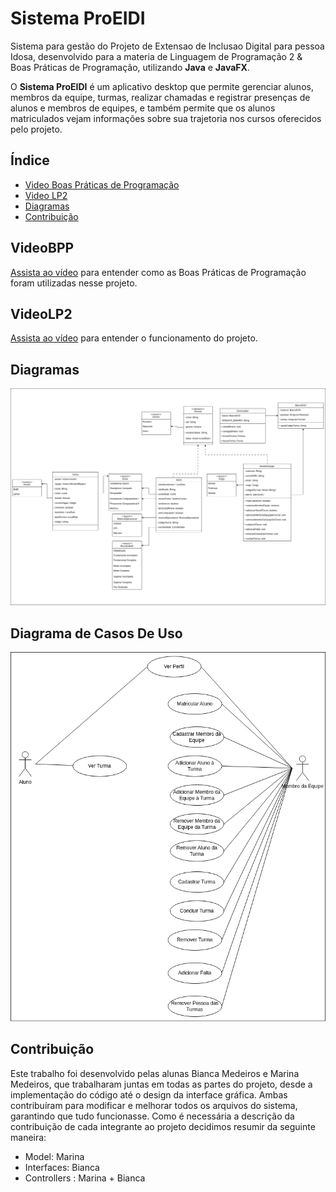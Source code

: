 # Sistema ProEIDI

Sistema para gestão do Projeto de Extensao de Inclusao Digital para pessoa Idosa, desenvolvido para a materia de Linguagem de Programação 2 & Boas Práticas de Programação, utilizando **Java** e **JavaFX**.

O **Sistema ProEIDI** é um aplicativo desktop que permite gerenciar alunos, membros da equipe, turmas, realizar chamadas e registrar presenças de alunos e membros de equipes, e também permite que os alunos matriculados vejam informações sobre sua trajetoria nos cursos oferecidos pelo projeto.

## Índice

- [Video Boas Práticas de Programação](#VideoBPP)
- [Video LP2](#VideoLP2)
- [Diagramas](#Diagramas)
- [Contribuição](#contribuição)

## VideoBPP

[Assista ao vídeo](https://www.loom.com/share/0a6ec9da705041929104b572ec424945?sid=95542ecf-dccb-46d7-b31a-03d1fd7c458b) para entender como as Boas Práticas de Programação foram utilizadas nesse projeto.

## VideoLP2

[Assista ao vídeo](https://drive.google.com/file/d/1x2mwhO2-hTOzwcdMPXVNWPEy5he2O8Yu/view?usp=sharing) para entender o funcionamento do projeto.

## Diagramas
![Diagrama de Classes](diagrams/ClassesProedi.png)

## Diagrama de Casos De Uso
![Diagrama de Casos De Uso](diagrams/CasosDeUsoProeidi.png)

## Contribuição

Este trabalho foi desenvolvido pelas alunas Bianca Medeiros e Marina Medeiros, que trabalharam juntas em todas as partes do projeto, desde a implementação do código até o design da interface gráfica. Ambas contribuíram para modificar e melhorar todos os arquivos do sistema, garantindo que tudo funcionasse. Como é necessária a descrição da contribuição de cada integrante ao projeto decidimos resumir da seguinte maneira:

- Model: Marina
- Interfaces: Bianca
- Controllers : Marina + Bianca
